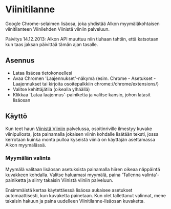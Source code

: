 Viinitilanne
============

Google Chrome-selaimen lisäosa, joka yhdistää Alkon myymäläkohtaisen viinitilanteen Viinilehden Viinistä viiniin palveluun.

Päivitys 14.12.2013: Alkon API muuttuu niin tiuhaan tahtiin, että katsotaan kun taas jaksan päivittää tämän ajan tasalle.

Asennus
-------
* Lataa lisäosa tietokoneellesi
* Avaa Chromen 'Laajennukset'-näkymä (esim. Chrome - Asetukset - Laajennukset tai kirjoita osoitepalkkiin chrome://chrome/extensions/)
* Valitse kehittäjätila (oikealla ylhäällä)
* Klikkaa 'Lataa laajennus'-painiketta ja valitse kansio, johon latasit lisäosan

Käyttö
------
Kun teet haun [Viinistä Viiniin](http://viinilehti.fi/viini/viinista-viiniin/) palvelussa, osoitinriville ilmestyy kuvake viinipullosta, jota painamalla jokaisen viinin kohdalle lisätään teksti, jossa kerrotaan kuinka monta pulloa kyseistä viiniä on käyttäjän asettamassa Alkon myymälässä.

### Myymälän valinta ###
Myymälä valitaan lisäosan asetuksista painamalla hiiren oikeaa näppäintä kuvakkeen kohdalla. Valitse haluamasi myymälä, paina 'Tallenna valinta'-painiketta ja siirry takaisin Viinistä viiniin palveluun.

Ensimmäistä kertaa käytettäessä lisäosa aukaisee asetukset automaattisesti, kun kuvaketta painetaan. Kun olet tallettanut valinnat, mene takaisin hakuun ja paina uudelleen Viinitilanne-lisäosan kuvaketta.
